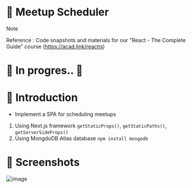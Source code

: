 # 💯 Meetup Scheduler

> [!NOTE]
> Reference : Code snapshots and materials for our "React - The Complete Guide" course (https://acad.link/reactjs)

# 🚧 In progres.. 🚧

# 📖 Introduction
- Implement a SPA for scheduling meetups
1. Using Next.js framework `getStaticProps()`, `getStaticPaths()`, `getServerSideProps()`
2. Using MongdoDB Atlas database `npm install mongodb`

# 👀 Screenshots
![image](https://github.com/kdh4646/meetup-scheduler/assets/71913953/73107614-1f96-49ef-adcc-f482cefe5796)

